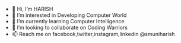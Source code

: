 - 👋 Hi, I’m HARISH
- 👀 I’m interested in Developing Computer World
- 🌱 I’m currently learning Computer Intelligence
- 💞️ I’m looking to collaborate on Coding Warriors
- 📫 Reach me on facebook,twitter,instagram,linkedin @smuniharish

<!---
HARISHIMSS/HARISHIMSS is a ✨ special ✨ repository because its `README.md` (this file) appears on your GitHub profile.
You can click the Preview link to take a look at your changes.
--->
